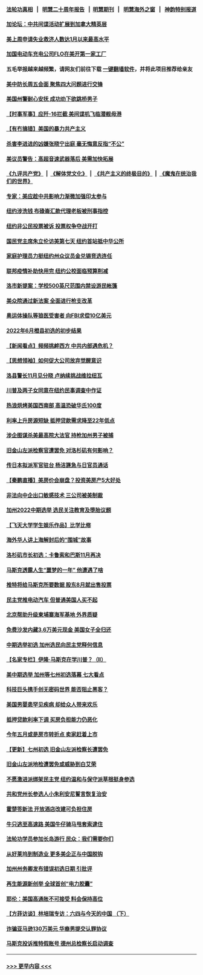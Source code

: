 #### [法轮功真相](https://github.com/gfw-breaker/truth/blob/master/README.md?t=0) &nbsp;&nbsp;|&nbsp;&nbsp; [明慧二十周年报告](https://github.com/gfw-breaker/mh-reports/blob/master/README.md?t=0) &nbsp;&nbsp;|&nbsp;&nbsp;[明慧期刊](https://github.com/gfw-breaker/mh-qikan) &nbsp;&nbsp;|&nbsp;&nbsp; [明慧海外之窗](https://github.com/gfw-breaker/mh-news/blob/master/README.md?t=0) &nbsp;&nbsp;|&nbsp;&nbsp; [神韵特别报道](https://github.com/gfw-breaker/mh-news/blob/master/shenyun.md?t=0)
#### [加论坛：中共间谍活动扩展到加拿大精英层](../pages/nsc412/n13755653.md?t=06100251) 
#### [美上周申请失业救济人数达1月以来最高水平](../pages/nsc412/n13755909.md?t=06100251) 
#### [加国电动车充电公司FLO在美开第一家工厂](../pages/nsc412/n13755921.md?t=06100251) 
#### 五毛举报越来越频繁，请网友们前往下载 [一键翻墙软件](https://github.com/gfw-breaker/ssr-accounts)，并将此项目推荐给亲友
#### [美中防长周五会面 聚焦四大问题进行交锋](../pages/nsc412/n13755758.md?t=06100251) 
#### [美国州警耐心安抚 成功劝下欲跳桥男子](../pages/nsc412/n13755590.md?t=06100251) 
#### [【时事军事】应歼-16拦截 美间谍机飞临潜舰母港](../pages/nsc412/n13755530.md?t=06100251) 
#### [【有冇搞错】美国的暴力共产主义](../pages/nsc412/n13755507.md?t=06100251) 
#### [杀害李进进的凶嫌张晓宁出庭  毫无悔意反指“不公”](../pages/nsc412/n13755249.md?t=06100251) 
#### [美议员警告：高超音速武器落后 美需加快拓展](../pages/nsc412/n13755647.md?t=06100251) 
#### [《九评共产党》](https://github.com/begood0513/9ping.md/blob/master/README.md) &nbsp;|&nbsp; [《解体党文化》](../../../../jtdwh.md/blob/master/README.md)  &nbsp;|&nbsp; [《共产主义的终极目的》](../../../../gczydzjmd.md/blob/master/README.md) &nbsp;|&nbsp; [《魔鬼在统治我们的世界》](../../../../mgztzwmdsj.md/blob/master/README.md) 
#### [专家：美应趁中共影响力渐微加强印太参与](../pages/nsc412/n13755516.md?t=06100251) 
#### [纽约涉洗钱 布碌崙汇款代理老板被刑事指控](../pages/nsc412/n13755447.md?t=06100251) 
#### [纽约非公民投票被诉 投票权争夺战开打](../pages/nsc412/n13755486.md?t=06100251) 
#### [国民党主席朱立伦访美第七天 纽约首站抵中华公所](../pages/nsc412/n13755457.md?t=06100251) 
#### [家庭护理员力挺纽约州众议员金兑锡竞选连任](../pages/nsc412/n13755464.md?t=06100251) 
#### [联邦疫情补助快用完 纽约公校面临预算削减](../pages/nsc412/n13755445.md?t=06100251) 
#### [洛市新提案：学校500英尺范围内禁设游民帐篷](../pages/nsc412/n13755537.md?t=06100251) 
#### [美众院通过新法案 全面进行枪支改革](../pages/nsc412/n13755378.md?t=06100251) 
#### [奥运体操队等狼医受害者 向FBI求偿10亿美元](../pages/nsc412/n13755437.md?t=06100251) 
#### [2022年6月橙县初选的初步结果](../pages/nsc412/n13755426.md?t=06100251) 
#### [【新闻看点】频频挑衅西方 中共内部遇危机？](../pages/nsc412/n13755017.md?t=06100251) 
#### [【思想领袖】如何促大公司放弃觉醒意识](../pages/nsc412/n13723724.md?t=06100251) 
#### [洛县警长11月见分晓 卢纳续挑战维拉纽瓦](../pages/nsc412/n13755396.md?t=06100251) 
#### [川普及两子女同意在纽约民事调查中作证](../pages/nsc412/n13755222.md?t=06100251) 
#### [热浪烘烤美国西南部 高温恐破华氏100度](../pages/nsc412/n13755315.md?t=06100251) 
#### [利率上升房源短缺 抵押贷款需求降至22年低点](../pages/nsc412/n13755271.md?t=06100251) 
#### [涉企图谋杀美最高院大法官 持枪加州男子被捕](../pages/nsc412/n13755263.md?t=06100251) 
#### [旧金山左派检察官遭罢免 对洛杉矶有何影响？](../pages/nsc412/n13755264.md?t=06100251) 
#### [传日本拟派军官驻台 杨洁篪急与日官员通话](../pages/nsc412/n13755097.md?t=06100251) 
#### [【秦鹏直播】美房价会崩盘？投资美房产5大好处](../pages/nsc412/n13755237.md?t=06100251) 
#### [非法向中企出口敏感技术 三公司被美制裁](../pages/nsc412/n13755233.md?t=06100251) 
#### [加州2022中期选举 选民关注教育及堕胎议题](../pages/nsc412/n13754562.md?t=06100251) 
#### [【飞天大学学生娱乐作品】比学比修](../pages/nsc412/n13755258.md?t=06100251) 
#### [海外华人讲上海解封后的“围城”故事](../pages/nsc412/n13755257.md?t=06100251) 
#### [洛杉矶市长初选：卡鲁索和巴斯11月再决](../pages/nsc412/n13755208.md?t=06100251) 
#### [马斯克透露人生“噩梦的一年” 他遭遇了啥](../pages/nsc412/n13755211.md?t=06100251) 
#### [推特将给马斯克所要数据 股东8月就出售投票](../pages/nsc412/n13755165.md?t=06100251) 
#### [民主党推电动汽车 但普通美国人买不起](../pages/nsc412/n13754574.md?t=06100251) 
#### [北京帮助升级柬埔寨海军基地 外界质疑](../pages/nsc412/n13755167.md?t=06100251) 
#### [免费沙发内藏3.6万美元现金 美国女子全归还](../pages/nsc412/n13755121.md?t=06100251) 
#### [中期选举初选 加州选民向民主党释何信息](../pages/nsc412/n13755100.md?t=06100251) 
#### [【名家专栏】伊隆‧马斯克在学川普？（II）](../pages/nsc412/n13754754.md?t=06100251) 
#### [美中期选举 加州等七州初选落幕 七大看点](../pages/nsc412/n13755132.md?t=06100251) 
#### [科技巨头携手创无密码世界 能否阻止黑客？](../pages/nsc412/n13755124.md?t=06100251) 
#### [美国男婴患罕见疾病 却给众人带来欢乐](../pages/nsc412/n13754812.md?t=06100251) 
#### [抵押贷款利率下调 买房负担能力仍恶化](../pages/nsc412/n13754778.md?t=06100251) 
#### [今年五月或是房市转折点 卖家赶着上市](../pages/nsc412/n13754747.md?t=06100251) 
#### [【更新】七州初选 旧金山左派检察长遭罢免](../pages/nsc412/n13754397.md?t=06100251) 
#### [旧金山左派地检遭罢免或威胁到白艾荣](../pages/nsc412/n13754639.md?t=06100251) 
#### [不愿激进派绑架民主党 纽约温和与保守派草根挺身参选](../pages/nsc412/n13754668.md?t=06100251) 
#### [共和党州长参选人小朱利安尼誓言恢复治安](../pages/nsc412/n13754645.md?t=06100251) 
#### [霍楚签新法 开放酒店改建可负担住房](../pages/nsc412/n13754623.md?t=06100251) 
#### [牛只逃至高速路 美国牛仔骑马甩套索逮住](../pages/nsc412/n13754598.md?t=06100251) 
#### [法轮功学员参加长岛游行  民众：我们需要你们](../pages/nsc412/n13754611.md?t=06100251) 
#### [从好莱坞到制造业 更多美企正与中国脱钩](../pages/nsc412/n13754651.md?t=06100251) 
#### [加州州务卿发布错误初选日期 引批评](../pages/nsc412/n13754552.md?t=06100251) 
#### [再生能源新创举 全球首创“电力胶囊”](../pages/nsc412/n13754495.md?t=06100251) 
#### [耶伦：美国高通胀不可接受 料会保持高位](../pages/nsc412/n13754467.md?t=06100251) 
#### [【方菲访谈】林培瑞专访：六四与今天的中国 （下）](../pages/nsc412/n13754267.md?t=06100251) 
#### [诈骗亚马逊130万美元 华裔男提交认罪协议](../pages/nsc412/n13754491.md?t=06100251) 
#### [马斯克投诉推特假账号 德州总检察长启动调查](../pages/nsc412/n13754414.md?t=06100251) 

----
#### [ >>> 更早内容 <<< ](../indexes/nsc412-earlier.md)
